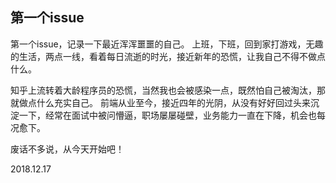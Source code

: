 ## 第一个issue
第一个issue，记录一下最近浑浑噩噩的自己。
上班，下班，回到家打游戏，无趣的生活，两点一线，看着每日流逝的时光，接近新年的恐慌，让我自己不得不做点什么。

知乎上流转着大龄程序员的恐慌，当然我也会被感染一点，既然怕自己被淘汰，那就做点什么充实自己。
前端从业至今，接近四年的光阴，从没有好好回过头来沉淀一下，经常在面试中被问懵逼，职场屡屡碰壁，业务能力一直在下降，机会也每况愈下。

废话不多说，从今天开始吧！

2018.12.17